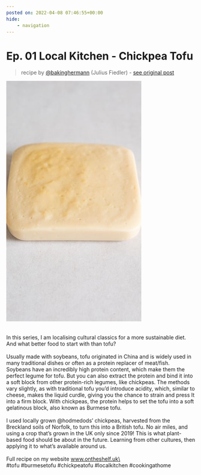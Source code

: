 ```yaml
---
posted on: 2022-04-08 07:46:55+00:00
hide:
    - navigation
---
```


# Ep. 01 Local Kitchen - Chickpea Tofu 

> recipe by [@bakinghermann](https://www.instagram.com/bakinghermann/) 
(Julius Fiedler) - [see original post](https://instagram.com/p/CcFQjo0oftf)

![](../img/bakinghermann_08-04-2022_0704.png)

\
In this series, I am localising cultural classics for a more sustainable diet. And what better food to start with than tofu?\
\
Usually made with soybeans, tofu originated in China and is widely used in many traditional dishes or often as a protein replacer of meat/fish. Soybeans have an incredibly high protein content, which make them the perfect legume for tofu. But you can also extract the protein and bind it into a soft block from other protein-rich legumes, like chickpeas. The methods vary slightly, as with traditional tofu you’d introduce acidity, which, similar to cheese, makes the liquid curdle, giving you the chance to strain and press It into a firm block. With chickpeas, the protein helps to set the tofu into a soft gelatinous block, also known as Burmese tofu.\
\
I used locally grown @hodmedods’ chickpeas, harvested from the Breckland soils of Norfolk, to turn this into a British tofu. No air miles, and using a crop that’s grown in the UK only since 2019! This is what plant-based food should be about in the future. Learning from other cultures, then applying it to what’s available around us.\
\
Full recipe on my website www.ontheshelf.uk\
\
\#tofu \#burmesetofu \#chickpeatofu \#localkitchen \#cookingathome 